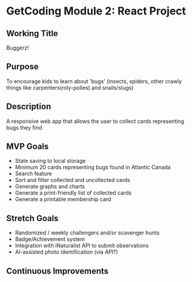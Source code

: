 # GetCoding Module 2: React Project

## Working Title
Buggerz!

## Purpose
To encourage kids to learn about 'bugs' (insects, spiders, other crawly things like carpenters(roly-polies) and snails/slugs)

## Description
A responsive web app that allows the user to collect cards representing bugs they find

## MVP Goals
- State saving to local storage
- Minimum 20 cards representing bugs found in Atlantic Canada
- Search feature
- Sort and filter collected and uncollected cards
- Generate graphs and charts
- Generate a print-friendly list of collected cards
- Generate a printable membership card

## Stretch Goals
- Randomized / weekly challengers and/or scavenger hunts
- Badge/Achievement system
- Integration with iNaturalist API to submit observations
- AI-assisted photo identification (via API?)

## Continuous Improvements
